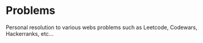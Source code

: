 # Problems
Personal resolution to various webs problems such as Leetcode, Codewars, Hackerranks, etc...
